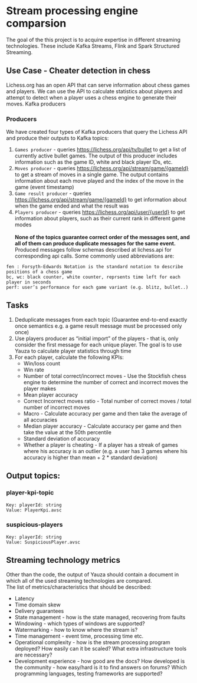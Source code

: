 # Stream processing engine comparsion
The goal of the this project is to acquire expertise in different streaming technologies. These include Kafka Streams, Flink and Spark Structured Streaming.

## Use Case - Cheater detection in chess
Lichess.org has an open API that can serve information about chess games and players. We 	can use the API to calculate statistics about players and attempt to detect when a player uses a chess engine to generate their moves.
Kafka producers

### Producers
We have created four types of Kafka producers that query the Lichess API and produce their outputs to Kafka topics:
1. `Games producer` - queries https://lichess.org/api/tv/bullet to get a list of currently active bullet games. The output of this producer includes information such as the game ID, white and black player IDs, etc.
2. `Moves producer` - queries https://lichess.org/api/stream/game/{gameId} to get a stream of moves in a single game. The output contains information about each move played and the index of the move in the game (event timestamp)
3. `Game result producer` - queries https://lichess.org/api/stream/game/{gameId} to get information about when the game ended and what the result was
4. `Players producer` - queries https://lichess.org/api/user/{userId} to get information about players, such as their current rank in different game modes
<br/><br/><b>None of the topics guarantee correct order of the messages sent, and all of them can produce duplicate messages for the same event.</b>
<br/>Produced messages follow schemas described at lichess.api  for corresponding api calls. Some commonly used abbreviations are:
```
fen : Forsyth-Edwards Notation is the standard notation to describe positions of a chess game
bc, wc: black counter, white counter, reprsents time left for each player in seconds
perf: user’s performance for each game variant (e.g. blitz, bullet..) 
```

## Tasks
1. Deduplicate messages from each topic (Guarantee end-to-end exactly once semantics e.g. a game result message must be processed only once)
2. Use players producer as “initial import” of the players - that is, only consider the first message for each unique player. The goal is to use Yauza to calculate player statistics through time
3. For each player, calculate the following KPIs:
   - Win/loss count
   - Win rate
   - Number of total correct/incorrect moves - Use the Stockfish chess engine to determine the number of correct and incorrect moves the player makes
   - Mean player accuracy
   - Correct Incorrect moves ratio - Total number of correct moves / total number of incorrect moves
   - Macro - Calculate accuracy per game and then take the average of all accuracies
   - Median player accuracy - Calculate accuracy per game and then take the value at the 50th percentile
   - Standard deviation of accuracy
   - Whether a player is cheating - If a player has a streak of games where his accuracy is an outlier (e.g. a user has 3 games where his accuracy is higher than mean + 2 * standard deviation)

## Output topics:
### player-kpi-topic  
```
Key: playerId: string
Value: PlayerKpi.avsc
```
### suspicious-players 
```
Key: playerId: string
Value: SuspiciousPlayer.avsc 
````
## Streaming technology metrics
Other than the code, the output of Yauza should contain a document in which all of the used streaming technologies are compared. <br/> The list of metrics/characteristics that should be described:
- Latency
- Time domain skew
- Delivery guarantees
- State management - how is the state managed, recovering from faults
- Windowing - which types of windows are supported?
- Watermarking - how to know where the stream is?
- Time management - event time, processing time etc.
- Operational complexity - how is the stream processing program deployed? How easily can it be scaled? What extra infrastructure tools are necessary?
- Development experience - how good are the docs? How developed is the community - how easy/hard is it to find answers on forums? Which programming languages, testing frameworks are supported?
